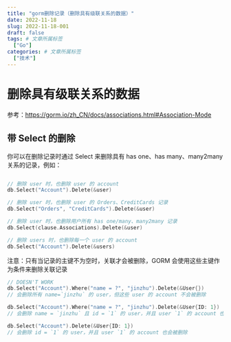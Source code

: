 ```yaml
---
title: "gorm删除记录（删除具有级联关系的数据）"
date: 2022-11-18
slug: 2022-11-18-001
draft: false
tags: # 文章所属标签
  ["Go"]
categories: # 文章所属标签
  ["技术"]
---
```


# 删除具有级联关系的数据

参考：https://gorm.io/zh_CN/docs/associations.html#Association-Mode

## 带 Select 的删除

你可以在删除记录时通过 Select 来删除具有 has one、has many、many2many 关系的记录，例如：

```go

// 删除 user 时，也删除 user 的 account
db.Select("Account").Delete(&user)

// 删除 user 时，也删除 user 的 Orders、CreditCards 记录
db.Select("Orders", "CreditCards").Delete(&user)

// 删除 user 时，也删除用户所有 has one/many、many2many 记录
db.Select(clause.Associations).Delete(&user)

// 删除 users 时，也删除每一个 user 的 account
db.Select("Account").Delete(&users)

```

注意：只有当记录的主键不为空时，关联才会被删除，GORM 会使用这些主键作为条件来删除关联记录

```go
// DOESN'T WORK
db.Select("Account").Where("name = ?", "jinzhu").Delete(&User{})
// 会删除所有 name=`jinzhu` 的 user，但这些 user 的 account 不会被删除

db.Select("Account").Where("name = ?", "jinzhu").Delete(&User{ID: 1})
// 会删除 name = `jinzhu` 且 id = `1` 的 user，并且 user `1` 的 account 也会被删除

db.Select("Account").Delete(&User{ID: 1})
// 会删除 id = `1` 的 user，并且 user `1` 的 account 也会被删除

```
